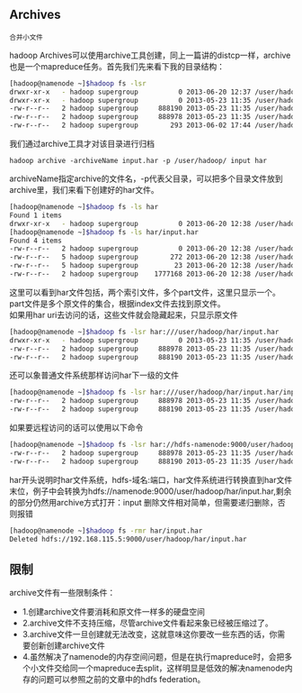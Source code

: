 ## Archives

`合并小文件`

hadoop Archives可以使用archive工具创建，同上一篇讲的distcp一样，archive也是一个mapreduce任务。首先我们先来看下我的目录结构：

```bash
[hadoop@namenode ~]$hadoop fs -lsr
drwxr-xr-x   - hadoop supergroup          0 2013-06-20 12:37 /user/hadoop/har
drwxr-xr-x   - hadoop supergroup          0 2013-05-23 11:35 /user/hadoop/input
-rw-r--r--   2 hadoop supergroup     888190 2013-05-23 11:35 /user/hadoop/input/1901
-rw-r--r--   2 hadoop supergroup     888978 2013-05-23 11:35 /user/hadoop/input/1902
-rw-r--r--   2 hadoop supergroup        293 2013-06-02 17:44 /user/hadoop/news.txt
```

我们通过archive工具才对该目录进行归档

`hadoop archive -archiveName input.har -p /user/hadoop/ input har`

archiveName指定archive的文件名，-p代表父目录，可以把多个目录文件放到archive里，我们来看下创建好的har文件。

```bash
[hadoop@namenode ~]$hadoop fs -ls har
Found 1 items
drwxr-xr-x   - hadoop supergroup          0 2013-06-20 12:38 /user/hadoop/har/input.har
[hadoop@namenode ~]$hadoop fs -ls har/input.har
Found 4 items 
-rw-r--r--   2 hadoop supergroup          0 2013-06-20 12:38 /user/hadoop/har/input.har/_SUCCESS
-rw-r--r--   5 hadoop supergroup        272 2013-06-20 12:38 /user/hadoop/har/input.har/_index
-rw-r--r--   5 hadoop supergroup         23 2013-06-20 12:38 /user/hadoop/har/input.har/_masterindex
-rw-r--r--   2 hadoop supergroup    1777168 2013-06-20 12:38 /user/hadoop/har/input.har/part-0
```

这里可以看到har文件包括，两个索引文件，多个part文件，这里只显示一个。part文件是多个原文件的集合，根据index文件去找到原文件。\
如果用har uri去访问的话，这些文件就会隐藏起来，只显示原文件

```bash
[hadoop@namenode ~]$hadoop fs -lsr har:///user/hadoop/har/input.har  
drwxr-xr-x   - hadoop supergroup          0 2013-05-23 11:35 /user/hadoop/har/input.har/input  
-rw-r--r--   2 hadoop supergroup     888978 2013-05-23 11:35 /user/hadoop/har/input.har/input/1902  
-rw-r--r--   2 hadoop supergroup     888190 2013-05-23 11:35 /user/hadoop/har/input.har/input/1901  
```

还可以象普通文件系统那样访问har下一级的文件

```bash
[hadoop@namenode ~]$hadoop fs -lsr har:///user/hadoop/har/input.har/input  
-rw-r--r--   2 hadoop supergroup     888978 2013-05-23 11:35 /user/hadoop/har/input.har/input/1902  
-rw-r--r--   2 hadoop supergroup     888190 2013-05-23 11:35 /user/hadoop/har/input.har/input/1901  
```

如果要远程访问的话可以使用以下命令

```bash
[hadoop@namenode ~]$hadoop fs -lsr har://hdfs-namenode:9000/user/hadoop/har/input.har/input  
-rw-r--r--   2 hadoop supergroup     888978 2013-05-23 11:35 /user/hadoop/har/input.har/input/1902  
-rw-r--r--   2 hadoop supergroup     888190 2013-05-23 11:35 /user/hadoop/har/input.har/input/1901 
```

har开头说明时har文件系统，hdfs-域名:端口，har文件系统进行转换直到har文件末位，例子中会转换为hdfs://namenode:9000/user/hadoop/har/input.har,剩余的部分仍然用archive方式打开：input
删除文件相对简单，但需要递归删除，否则报错

```bash
[hadoop@namenode ~]$hadoop fs -rmr har/input.har  
Deleted hdfs://192.168.115.5:9000/user/hadoop/har/input.har  
```

## 限制

archive文件有一些限制条件：

- 1.创建archive文件要消耗和原文件一样多的硬盘空间
- 2.archive文件不支持压缩，尽管archive文件看起来象已经被压缩过了。
- 3.archive文件一旦创建就无法改变，这就意味这你要改一些东西的话，你需要创新创建archive文件
- 4.虽然解决了namenode的内存空间问题，但是在执行mapreduce时，会把多个小文件交给同一个mapreduce去split，这样明显是低效的解决namenode内存的问题可以参照之前的文章中的hdfs federation。